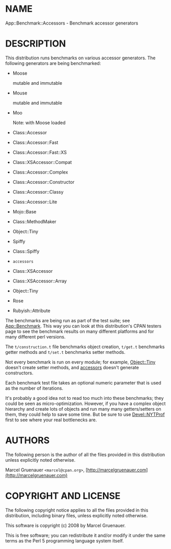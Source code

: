 # NAME

App::Benchmark::Accessors - Benchmark accessor generators

# DESCRIPTION

This distribution runs benchmarks on various accessor generators. The
following generators are being benchmarked:

- Moose

    mutable and immutable

- Mouse

    mutable and immutable

- Moo

    Note: with Moose loaded

- Class::Accessor
- Class::Accessor::Fast
- Class::Accessor::Fast::XS
- Class::XSAccessor::Compat
- Class::Accessor::Complex
- Class::Accessor::Constructor
- Class::Accessor::Classy
- Class::Accessor::Lite
- Mojo::Base
- Class::MethodMaker
- Object::Tiny
- Spiffy
- Class::Spiffy
- `accessors`
- Class::XSAccessor
- Class::XSAccessor::Array
- Object::Tiny
- Rose
- Rubyish::Attribute

The benchmarks are being run as part of the test suite; see [App::Benchmark](https://metacpan.org/pod/App::Benchmark).
This way you can look at this distribution's CPAN testers page to see the
benchmark results on many different platforms and for many different perl
versions.

The `t/construction.t` file benchmarks object creation, `t/get.t` benchmarks
getter methods and `t/set.t` benchmarks setter methods.

Not every benchmark is run on every module; for example, [Object::Tiny](https://metacpan.org/pod/Object::Tiny)
doesn't create setter methods, and [accessors](https://metacpan.org/pod/accessors) doesn't generate constructors.

Each benchmark test file takes an optional numeric parameter that is used as
the number of iterations.

It's probably a good idea not to read too much into these benchmarks; they
could be seen as micro-optimization. However, if you have a complex object
hierarchy and create lots of objects and run many many getters/setters on
them, they could help to save some time. But be sure to use [Devel::NYTProf](https://metacpan.org/pod/Devel::NYTProf)
first to see where your real bottlenecks are.

# AUTHORS

The following person is the author of all the files provided in
this distribution unless explicitly noted otherwise.

Marcel Gruenauer `<marcel@cpan.org>`, [http://marcelgruenauer.com](http://marcelgruenauer.com)

# COPYRIGHT AND LICENSE

The following copyright notice applies to all the files provided in
this distribution, including binary files, unless explicitly noted
otherwise.

This software is copyright (c) 2008 by Marcel Gruenauer.

This is free software; you can redistribute it and/or modify it under
the same terms as the Perl 5 programming language system itself.
